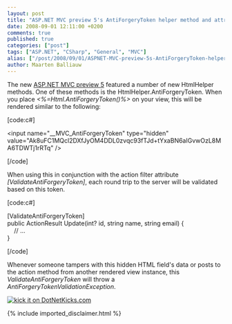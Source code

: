 ```yaml
---
layout: post
title: "ASP.NET MVC preview 5's AntiForgeryToken helper method and attribute"
date: 2008-09-01 12:11:00 +0200
comments: true
published: true
categories: ["post"]
tags: ["ASP.NET", "CSharp", "General", "MVC"]
alias: ["/post/2008/09/01/ASPNET-MVC-preview-5s-AntiForgeryToken-helper-method-and-attribute.aspx", "/post/2008/09/01/aspnet-mvc-preview-5s-antiforgerytoken-helper-method-and-attribute.aspx"]
author: Maarten Balliauw
---
```

<p>
The new <a href="http://www.codeplex.com/aspnet/Release/ProjectReleases.aspx?ReleaseId=16775" target="_blank">ASP.NET MVC preview 5</a> featured a number of new HtmlHelper methods. One of these methods is the HtmlHelper.AntiForgeryToken. When you place <em>&lt;%=Html.AntiForgeryToken()%&gt;</em> on your view, this will be rendered similar to the following: 
</p>
<p>
[code:c#] 
</p>
<p>
&lt;input name=&quot;__MVC_AntiForgeryToken&quot; type=&quot;hidden&quot; value=&quot;Ak8uFC1MQcl2DXfJyOM4DDL0zvqc93fTJd+tYxaBN6aIGvwOzL8MA6TDWTj1rRTq&quot; /&gt; 
</p>
<p>
[/code] 
</p>
<p>
When using this in conjunction with the action filter attribute <em>[ValidateAntiForgeryToken]</em>, each round trip to the server will be validated based on this token. 
</p>
<p>
[code:c#] 
</p>
<p>
[ValidateAntiForgeryToken]<br />
public ActionResult Update(int? id, string name, string email) {<br />
&nbsp;&nbsp;&nbsp; // ...<br />
} 
</p>
<p>
[/code] 
</p>
<p>
Whenever someone tampers with this hidden HTML field&#39;s data or posts to the action method from another rendered view instance, this <em>ValidateAntiForgeryToken</em> will throw a <em>AntiForgeryTokenValidationException</em>. 
</p>
<p>
<a href="http://www.dotnetkicks.com/kick/?url=/post/2008/09/01/ASPNET-MVC-preview-5s-AntiForgeryToken-helper-method-and-attribute.aspx&amp;title=ASP.NET MVC preview 5's AntiForgeryToken helper method and attribute">
                    <img src="http://www.dotnetkicks.com/Services/Images/KickItImageGenerator.ashx?url=/post/2008/09/01/ASPNET-MVC-preview-5s-AntiForgeryToken-helper-method-and-attribute.aspx" border="0" alt="kick it on DotNetKicks.com" />
                  </a>
</p>

{% include imported_disclaimer.html %}
